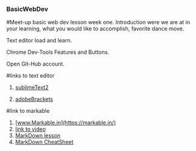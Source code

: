 ### BasicWebDev
#Meet-up basic web dev lesson week one.
Introduction were we are at in your learning, what you would like to accomplish, favorite dance move.

Text editor load and learn.

Chrome Dev-Tools Features and Buttons.

Open Git-Hub account.


#links to text editor


1.  [sublimeText2](http://www.sublimetext.com/2)

2.  [adobeBrackets](http://brackets.io/)


#link to markable 


1.  [www.Markable.in](https://markable.in/)
2.  [link to video](https://www.youtube.com/watch?v=HndN6P9ke6U)
3.  [MarkDown lesson](http://markdowntutorial.com/lesson/1/)
4.  [MarkDown CheatSheet](https://github.com/adam-p/markdown-here/wiki/Markdown-Cheatsheet#lists)

